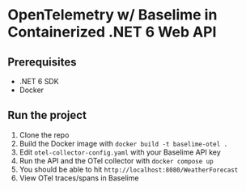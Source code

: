 # OpenTelemetry w/ Baselime in Containerized .NET 6 Web API

## Prerequisites

- .NET 6 SDK
- Docker

## Run the project

1. Clone the repo
1. Build the Docker image with `docker build -t baselime-otel .`
1. Edit `otel-collector-config.yaml` with your Baselime API key
1. Run the API and the OTel collector with `docker compose up`
1. You should be able to hit `http://localhost:8080/WeatherForecast`
1. View OTel traces/spans in Baselime
